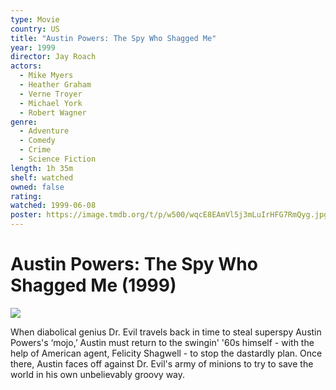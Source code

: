 ```yaml
---
type: Movie
country: US
title: "Austin Powers: The Spy Who Shagged Me"
year: 1999
director: Jay Roach
actors:
  - Mike Myers
  - Heather Graham
  - Verne Troyer
  - Michael York
  - Robert Wagner
genre:
  - Adventure
  - Comedy
  - Crime
  - Science Fiction
length: 1h 35m
shelf: watched
owned: false
rating:
watched: 1999-06-08
poster: https://image.tmdb.org/t/p/w500/wqcE8EAmVl5j3mLuIrHFG7RmQyg.jpg
---
```


# Austin Powers: The Spy Who Shagged Me (1999)

![](https://image.tmdb.org/t/p/w500/wqcE8EAmVl5j3mLuIrHFG7RmQyg.jpg)

When diabolical genius Dr. Evil travels back in time to steal superspy Austin Powers's ‘mojo,’ Austin must return to the swingin' '60s himself - with the help of American agent, Felicity Shagwell - to stop the dastardly plan. Once there, Austin faces off against Dr. Evil's army of minions to try to save the world in his own unbelievably groovy way.